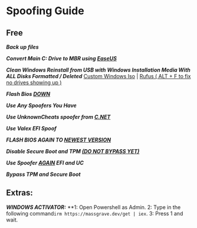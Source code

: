 # Spoofing Guide


## Free

***Back up files***

***Convert Main C: Drive to MBR using [EaseUS](https://gofile.io/d/uUWXt2)***

***Clean Windows Reinstall from USB with Windows Installation Media With ALL Disks Formatted / Deleted*** [Custom Windows Iso](https://gofile.io/d/l29TUy) | [Rufus ( ALT + F to fix no drives showing up )](https://cdn.discordapp.com/attachments/1223133700846391296/1223938120341262467/rufus-4.4.exe?ex=661bac33&is=66093733&hm=11a327317b67ebc6fc6115a428cabf17b8b9f22205276e53e6240bf0b97b27c9&)

***Flash Bios <u>DOWN</u>***

***Use Any Spoofers You Have***

***Use UnknownCheats spoofer from [C.NET](https://cheater.net/)***

***Use Valex EFI Spoof***

***FLASH BIOS AGAIN TO <u>NEWEST VERSION</u>***

***Disable Secure Boot and TPM <u>(DO NOT BYPASS YET)</u>***

***Use Spoofer <u>AGAIN</u> EFI and UC***

***Bypass TPM and Secure Boot***





## Extras:

***WINDOWS ACTIVATOR:*** **1: Open Powershell as Admin. 2: Type in the following command```irm https://massgrave.dev/get | iex```. 3: Press 1 and wait.
